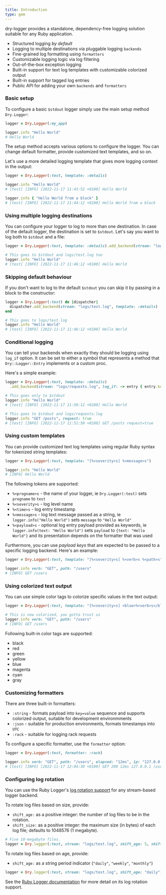 ```yaml
---
title: Introduction
type: gem
---
```


dry-logger provides a standalone, dependency-free logging solution suitable for any Ruby application.

- Structured logging _by default_
- Logging to multiple destinations via pluggable logging `backends`
- Fine-grained log formatting using `formatters`
- Customizable logging logic via log filtering
- Out-of-the-box exception logging
- Built-in support for text log templates with customizable colorized output
- Built-in support for tagged log entries
- Public API for adding your own `backends` and `formatters`

### Basic setup

To configure a basic `$stdout` logger simply use the main setup method `Dry.Logger`:

```ruby
logger = Dry.Logger(:my_app)

logger.info "Hello World"
# Hello World
```

The setup method accepts various options to configure the logger. You can change default formatter,
provide customized text templates, and so on.

Let's use a more detailed logging template that gives more logging context in the output:

```ruby
logger = Dry.Logger(:test, template: :details)

logger.info "Hello World"
# [test] [INFO] [2022-11-17 11:43:52 +0100] Hello World

logger.info { "Hello World from a block" }
# [test] [INFO] [2022-11-17 11:44:12 +0100] Hello World from a block
```

### Using multiple logging destinations

You can configure your logger to log to more than one destination. In case of the default logger,
the destination is set to `$stdout`. Let's say you want to log both to `$stdout` and a file:

```ruby
logger = Dry.Logger(:test, template: :details).add_backend(stream: "logs/test.log")

# This goes to $stdout and logs/test.log too
logger.info "Hello World"
# [test] [INFO] [2022-11-17 11:46:12 +0100] Hello World
```

### Skipping default behaviour

If you don't want to log to the default `$stdout` you can skip it by passing in a block to the
constructor:

```ruby
logger = Dry.Logger(:test) do |dispatcher|
  dispatcher.add_backend(stream: "logs/test.log", template: :details)
end

# This goes to logs/test.log
logger.info "Hello World"
# [test] [INFO] [2022-11-17 11:46:12 +0100] Hello World
```

### Conditional logging

You can tell your backends when exactly they should be logging using `log_if` option. It can be set
to either a symbol that represents a method that `Dry::Logger::Entry` implements or a custom proc.

Here's a simple example:

```ruby
logger = Dry.Logger(:test, template: :details)
  .add_backend(stream: "logs/requests.log", log_if: -> entry { entry.key?(:request) })

# This goes only to $stdout
logger.info "Hello World"
# [test] [INFO] [2022-11-17 11:50:12 +0100] Hello World

# This goes to $stdout and logs/requests.log
logger.info "GET /posts", request: true
# [test] [INFO] [2022-11-17 11:51:50 +0100] GET /posts request=true
```

### Using custom templates

You can provide customized text log templates using regular Ruby syntax for tokenized string templates:

```ruby
logger = Dry.Logger(:test, template: "[%<severity>s] %<message>s")

logger.info "Hello World"
# [INFO] Hello World
```

The following tokens are supported:

- `%<progname>s` - the name of your logger, ie `Dry.Logger(:test)` sets `progname` to `test`
- `%<severity>s` - log level name
- `%<time>s` - log entry timestamp
- `%<message>s` - log text message passed as a string, ie `logger.info("Hello World")` sets `message` to `"Hello World"`
- `%<payload>s` - optional log entry payload provided as keywords, ie `logger.info(text: "Hello World")` sets `payload` to `{text: "Hello World"}` and its presentation depends on the formatter that was used

Furthermore, you can use _payload keys_ that are expected to be passed to a specific logging backend.
Here's an example:

```ruby
logger = Dry.Logger(:test, template: "[%<severity>s] %<verb>s %<path>s")

logger.info verb: "GET", path: "/users"
# [INFO] GET /users
```

### Using colorized text output

You can use simple color tags to colorize specific values in the text output:

```ruby
logger = Dry.Logger(:test, template: "[%<severity>s] <blue>%<verb>s</blue> <green>%<path>s</green>")

# This is now colorized, you gotta trust us
logger.info verb: "GET", path: "/users"
# [INFO] GET /users
```

Following built-in color tags are supported:

- black
- red
- green
- yellow
- blue
- magenta
- cyan
- gray

### Customizing formatters

There are three built-in formatters:

- `:string` - formats payload into `key=value` sequence and supports colorized output, suitable for development environmments
- `:json` - suitable for production environments, formats timestamps into `UTC`
- `:rack` - suitable for logging rack requests

To configure a specific formatter, use the `formatter` option:

```ruby
logger = Dry.Logger(:test, formatter: :rack)

logger.info verb: "GET", path: "/users", elapsed: "12ms", ip: "127.0.0.1", status: 200, length: 312, params: {}
# [test] [INFO] [2022-11-17 12:04:30 +0100] GET 200 12ms 127.0.0.1 /users 312
```

### Configuring log rotation

You can use the Ruby Logger's [log rotation support](https://rubyapi.org/o/logger#class-Logger-label-Log+File+Rotation) for any stream-based logger backend.

To rotate log files based on size, provide:

- `shift_age:` as a positive integer: the number of log files to be in the rotation.
- `shift_size:` as a positive integer: the maximum size (in bytes) of each log file; defaults to 1048576 (1 megabyte).

```ruby
# Five 10-megabyte files.
logger = Dry.logger(:test, stream: "logs/test.log", shift_age: 5, shift_size: 10485760)
```

To rotate log files based on age, provide:

- `shift_age:` as a string period indicator (`"daily"`, `"weekly"`, `"monthly"`)

```ruby
logger = Dry.logger(:test, stream: "logs/test.log", shift_age: "daily")
```

See the [Ruby Logger documentation](https://rubyapi.org/o/logger#class-Logger-label-Log+File+Rotation) for more detail on its log rotation support.
